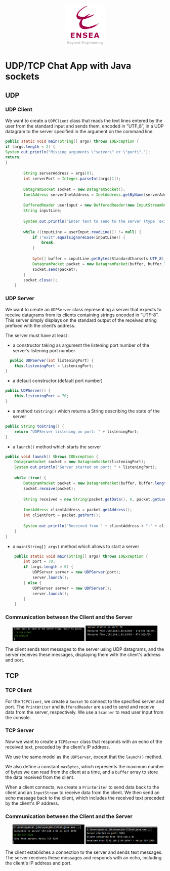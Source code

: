 <p align="center"> <img src="media/logo-ENSEA.png" width="25%" height="auto" /> </p>

# UDP/TCP Chat App with Java sockets
## UDP
### UDP Client
We want to create a `UDPClient` class that reads the text lines entered by the user from the standard input and sends them, encoded in ”UTF_8”, in a UDP datagram to the server specified in the argument on the command line.

```java
public static void main(String[] args) throws IOException {
if (args.length < 2) {
System.out.println("Missing arguments \"server\" or \"port\".");
return;
}

        String serverAddress = args[0];
        int serverPort = Integer.parseInt(args[1]);

        DatagramSocket socket = new DatagramSocket();
        InetAddress serverInetAddress = InetAddress.getByName(serverAddress);

        BufferedReader userInput = new BufferedReader(new InputStreamReader(System.in));
        String inputLine;

        System.out.println("Enter text to send to the server (type 'exit' to quit):");

        while ((inputLine = userInput.readLine()) != null) {
            if ("exit".equalsIgnoreCase(inputLine)) {
                break;
            }

            byte[] buffer = inputLine.getBytes(StandardCharsets.UTF_8);
            DatagramPacket packet = new DatagramPacket(buffer, buffer.length, serverInetAddress, serverPort);
            socket.send(packet);
        }
        socket.close();
    }
```

### UDP Server
We want to create an `UDPServer` class representing a server that expects to receive datagrams from its clients containing strings encoded in ”UTF-8”. This server simply displays on the standard output of the received string prefixed with the client’s address.

The server must have at least :
- a constructor taking as argument the listening port number of the server’s listening port number
```java
  public UDPServer(int listeningPort) {
    this.listeningPort = listeningPort;
}
```

- a default constructor (default port number)

```java
public UDPServer() {
    this.listeningPort = 70;
}
```
- a method `toString()` which returns a String describing the state of the server
```java
public String toString() {
    return "UDPServer listening on port: " + listeningPort;
}
```
- a `launch()` method which starts the server
```java
public void launch() throws IOException {
    DatagramSocket socket = new DatagramSocket(listeningPort);
    System.out.println("Server started on port: " + listeningPort);

    while (true) {
        DatagramPacket packet = new DatagramPacket(buffer, buffer.length);
        socket.receive(packet);

        String received = new String(packet.getData(), 0, packet.getLength(), StandardCharsets.UTF_8);

        InetAddress clientAddress = packet.getAddress();
        int clientPort = packet.getPort();

        System.out.println("Received from " + clientAddress + ":" + clientPort + " - " + received);
    }
}
```
- a `main(String[] args)` method which allows to start a server
```java
    public static void main(String[] args) throws IOException {
        int port = 70;
        if (args.length > 0) {
            UDPServer server = new UDPServer(port);
            server.launch();
        } else {
            UDPServer server = new UDPServer();
            server.launch();
        }
    }
```

### Communication between the Client and the Server
<p align="center">
  <img src="media/UDPClient.png" width="45%" height="auto" />
  <img src="media/UDPServer.png" width="45%" height="auto" />
</p>

The client sends text messages to the server using UDP datagrams, and the server receives these messages, displaying them with the client's address and port.
       
## TCP
### TCP Client
For the `TCPClient`, we create a `Socket` to connect to the specified server and port. The `PrintWriter` and `BufferedReader` are used to send and receive data from the server, respectively. We use a `Scanner` to read user input from the console.

### TCP Server
Now we want to create a `TCPServer` class that responds with an echo of the received text, preceded by the client's IP address.

We use the same model as the `UDPServer`, except that the `launch()` method.

We also define a constant `maxBytes`, which represents the maximum number of bytes we can read from the client at a time, and a `buffer` array to store the data received from the client.

When a client connects, we create a `PrintWriter` to send data back to the client and an `InputStream` to receive data from the client. We then send an echo message back to the client, which includes the received text preceded by the client's IP address.

### Communication between the Client and the Server
<p align="center">
  <img src="media/TCPClient.png" width="45%" height="auto" />
  <img src="media/TCPServer.png" width="45%" height="auto" />
</p>
The client establishes a connection to the server and sends text messages. The server receives these messages and responds with an echo, including the client's IP address and port.